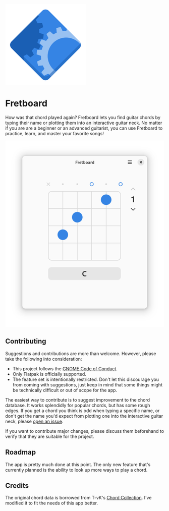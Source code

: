 ![icon](/data/icons/hicolor/scalable/apps/dev.bragefuglseth.Fretboard.svg)

# Fretboard

How was that chord played again? Fretboard lets you find guitar chords by typing their name or plotting them into an interactive guitar neck. No matter if you are are a beginner or an advanced guitarist, you can use Fretboard to practice, learn, and master your favorite songs!

![screenshot](/data/screenshots/screenshot-1.png)

## Contributing
Suggestions and contributions are more than welcome. However, please take the following into consideration:

- This project follows the [GNOME Code of Conduct](https://wiki.gnome.org/Foundation/CodeOfConduct).
- Only Flatpak is officially supported.
- The feature set is intentionally restricted. Don't let this discourage you from coming with suggestions, just keep in mind that some things might be technically difficult or out of scope for the app.

The easiest way to contribute is to suggest improvement to the chord database. It works splendidly for popular chords, but has some rough edges. If you get a chord you think is odd when typing a specific name, or don't get the name you'd expect from plotting one into the interactive guitar neck, please [open an issue](https://github.com/bragefuglseth/fretboard/issues).

If you want to contribute major changes, please discuss them beforehand to verify that they are suitable for the project.

## Roadmap

The app is pretty much done at this point. The only new feature that's currently planned is the ability to look up more ways to play a chord.

## Credits
The original chord data is borrowed from T-vK's [Chord Collection](https://github.com/t-vK/chord-collection). I've modified it to fit the needs of this app better.
